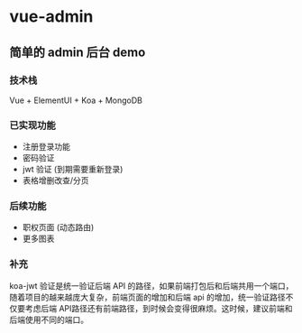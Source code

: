 # vue-admin

## 简单的 admin 后台 demo

### 技术栈

Vue + ElementUI + Koa + MongoDB

### 已实现功能

- 注册登录功能
- 密码验证
- jwt 验证 (到期需要重新登录)
- 表格增删改查/分页

### 后续功能

- 职权页面 (动态路由)
- 更多图表

### 补充

koa-jwt 验证是统一验证后端 API 的路径，如果前端打包后和后端共用一个端口，随着项目的越来越庞大复杂，前端页面的增加和后端 api 的增加，统一验证路径不仅要考虑后端 API路径还有前端路径，到时候会变得很麻烦。这时候，建议前端和后端使用不同的端口。

